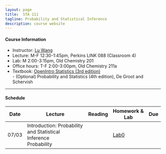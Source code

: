 ```yaml
---
layout: page
title:  STA 111
tagline: Probability and Statistical Inference
description: course website
---
```


#### Course Information
* Instructor: [Lu Wang](https://www.linkedin.com/in/lu-wang-46b6b433/)
* Lecture: M-F 12:30-1:45pm, Perkins LINK 088 (Classroom 4)
* Lab: M 2:00-3:15pm, Old Chemistry 201
* Office hours: T-F 2:00-3:00pm, Old Chemistry 211a
* Textbook: [OpenIntro Statistics (3rd edition)](https://www.openintro.org/stat/textbook.php?stat_book=os) <br />
           - (Optional) Probability and Statistics (4th edition), De Groot and Schervish

---
#### Schedule

| Date | Lecture | Reading | Homework & Lab | Due |
|------|---------|---------|----------------|-----|
|   07/03   |   Introduction: Probability and Statistical Inference <br> Probability   |  | [Lab0](Labs/Lab0.html) |  |

<!-- - [Overview](pages/overview.html) 
- [Making an independent website](pages/independent_site.html) 
- [Making a personal site](pages/user_site.html) 
- [Resources](pages/resources.html) -->




 
